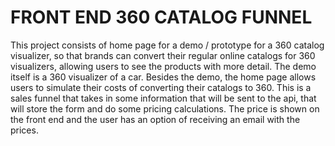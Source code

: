 # FRONT END 360 CATALOG FUNNEL

This project consists of home page for a demo / prototype for a 360 catalog visualizer, so that brands can convert their regular online catalogs for 360 visualizers, allowing users to see the products with more detail.
The demo itself is a 360 visualizer of a car.
Besides the demo, the home page allows users to simulate their costs of converting their catalogs to 360.
This is a sales funnel that takes in some information that will be sent to the api, that will store the form and do some pricing calculations.
The price is shown on the front end and the user has an option of receiving an email  with the prices.
